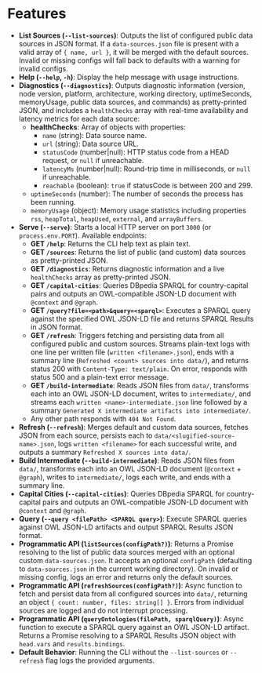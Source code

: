 # Features

- **List Sources (`--list-sources`)**: Outputs the list of configured public data sources in JSON format. If a `data-sources.json` file is present with a valid array of `{ name, url }`, it will be merged with the default sources. Invalid or missing configs will fall back to defaults with a warning for invalid configs.
- **Help (`--help`, `-h`)**: Display the help message with usage instructions.
- **Diagnostics (`--diagnostics`)**: Outputs diagnostic information (version, node version, platform, architecture, working directory, uptimeSeconds, memoryUsage, public data sources, and commands) as pretty-printed JSON, and includes a `healthChecks` array with real-time availability and latency metrics for each data source:
  - **healthChecks**: Array of objects with properties:
    - `name` (string): Data source name.
    - `url` (string): Data source URL.
    - `statusCode` (number|null): HTTP status code from a HEAD request, or `null` if unreachable.
    - `latencyMs` (number|null): Round-trip time in milliseconds, or `null` if unreachable.
    - `reachable` (boolean): `true` if statusCode is between 200 and 299.
  - `uptimeSeconds` (number): The number of seconds the process has been running.
  - `memoryUsage` (object): Memory usage statistics including properties `rss`, `heapTotal`, `heapUsed`, `external`, and `arrayBuffers`.
- **Serve (`--serve`)**: Starts a local HTTP server on port `3000` (or `process.env.PORT`). Available endpoints:
  - **GET `/help`**: Returns the CLI help text as plain text.
  - **GET `/sources`**: Returns the list of public (and custom) data sources as pretty-printed JSON.
  - **GET `/diagnostics`**: Returns diagnostic information and a live `healthChecks` array as pretty-printed JSON.
  - **GET `/capital-cities`**: Queries DBpedia SPARQL for country-capital pairs and outputs an OWL-compatible JSON-LD document with `@context` and `@graph`.
  - **GET `/query?file=<path>&query=<sparql>`**: Executes a SPARQL query against the specified OWL JSON-LD file and returns SPARQL Results in JSON format.
  - **GET `/refresh`**: Triggers fetching and persisting data from all configured public and custom sources. Streams plain-text logs with one line per written file (`written <filename>.json`), ends with a summary line (`Refreshed <count> sources into data/`), and returns status 200 with `Content-Type: text/plain`. On error, responds with status 500 and a plain-text error message.
  - **GET `/build-intermediate`**: Reads JSON files from `data/`, transforms each into an OWL JSON-LD document, writes to `intermediate/`, and streams each `written <name>-intermediate.json` line followed by a summary `Generated X intermediate artifacts into intermediate/`.
  - Any other path responds with `404 Not Found`.
- **Refresh (`--refresh`)**: Merges default and custom data sources, fetches JSON from each source, persists each to `data/<slugified-source-name>.json`, logs `written <filename>` for each successful write, and outputs a summary `Refreshed X sources into data/`.
- **Build Intermediate (`--build-intermediate`)**: Reads JSON files from `data/`, transforms each into an OWL JSON-LD document (`@context` + `@graph`), writes to `intermediate/`, logs each write, and ends with a summary line.
- **Capital Cities (`--capital-cities`)**: Queries DBpedia SPARQL for country-capital pairs and outputs an OWL-compatible JSON-LD document with `@context` and `@graph`.
- **Query (`--query <filePath> <SPARQL query>`)**: Execute SPARQL queries against OWL JSON-LD artifacts and output SPARQL Results JSON format.
- **Programmatic API (`listSources(configPath?)`)**: Returns a Promise resolving to the list of public data sources merged with an optional custom `data-sources.json`. It accepts an optional `configPath` (defaulting to `data-sources.json` in the current working directory). On invalid or missing config, logs an error and returns only the default sources.
- **Programmatic API (`refreshSources(configPath?)`)**: Async function to fetch and persist data from all configured sources into `data/`, returning an object `{ count: number, files: string[] }`. Errors from individual sources are logged and do not interrupt processing.
- **Programmatic API (`queryOntologies(filePath, sparqlQuery)`)**: Async function to execute a SPARQL query against an OWL JSON-LD artifact. Returns a Promise resolving to a SPARQL Results JSON object with `head.vars` and `results.bindings`.
- **Default Behavior**: Running the CLI without the `--list-sources` or `--refresh` flag logs the provided arguments.
